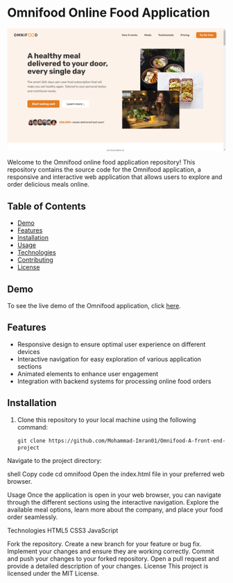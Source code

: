 # Omnifood Online Food Application

![Omnifood](omnifood-screenshot.png)

Welcome to the Omnifood online food application repository! This repository contains the source code for the Omnifood application, a responsive and interactive web application that allows users to explore and order delicious meals online.

## Table of Contents

- [Demo](#demo)
- [Features](#features)
- [Installation](#installation)
- [Usage](#usage)
- [Technologies](#technologies)
- [Contributing](#contributing)
- [License](#license)

## Demo

To see the live demo of the Omnifood application, click [here]((https://omnifood-imran.netlify.app/)).

## Features

- Responsive design to ensure optimal user experience on different devices
- Interactive navigation for easy exploration of various application sections
- Animated elements to enhance user engagement
- Integration with backend systems for processing online food orders

## Installation

1. Clone this repository to your local machine using the following command:

   ```shell
   git clone https://github.com/Mohammad-Imran01/Omnifood-A-front-end-project
   
Navigate to the project directory:

shell
Copy code
cd omnifood
Open the index.html file in your preferred web browser.

Usage
Once the application is open in your web browser, you can navigate through the different sections using the interactive navigation. Explore the available meal options, learn more about the company, and place your food order seamlessly.

Technologies
HTML5
CSS3
JavaScript


Fork the repository.
Create a new branch for your feature or bug fix.
Implement your changes and ensure they are working correctly.
Commit and push your changes to your forked repository.
Open a pull request and provide a detailed description of your changes.
License
This project is licensed under the MIT License.
